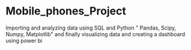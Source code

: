 # Mobile_phones_Project
Importing and analyzing data using SQL and Python " Pandas, Scipy, Numpy, Matplotlib" and finally visualizing data and creating a dashboard using power bi

